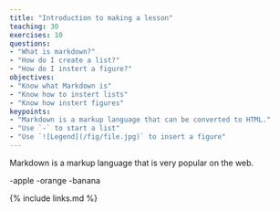 ```yaml
---
title: "Introduction to making a lesson"
teaching: 30
exercises: 10
questions:
- "What is markdown?"
- "How do I create a list?"
- "How do I instert a figure?"
objectives:
- "Know what Markdown is"
- "Know how to instert lists"
- "Know how instert figures"
keypoints:
- "Markdown is a markup language that can be converted to HTML."
- "Use `-` to start a list"
- "Use `![Legend](/fig/file.jpg)` to insert a figure"
---
```


Markdown is a markup language that is very popular on the web.

-apple
-orange
-banana

{% include links.md %}
